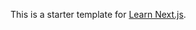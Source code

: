 This is a starter template for [Learn Next.js](https://nextjs.org/learn).















































































































































































































































































